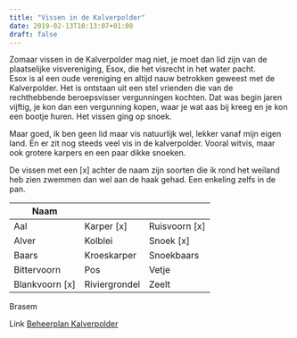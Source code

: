 ```yaml
---
title: "Vissen in de Kalverpolder"
date: 2019-02-13T10:13:07+01:00
draft: false
---
```


Zomaar vissen in de Kalverpolder mag niet, je moet dan lid zijn van de plaatselijke visvereniging, Esox, die het visrecht in het water pacht.  
Esox is al een oude vereniging en altijd nauw betrokken geweest met de Kalverpolder. 
Het is ontstaan uit een stel vrienden die van de rechthebbende beroepsvisser vergunningen kochten. 
Dat was begin jaren vijftig, je kon dan een vergunning kopen, waar je wat aas bij kreeg en je kon een bootje huren. Het vissen ging op snoek. 

Maar goed, ik ben geen lid maar vis natuurlijk wel, lekker vanaf mijn eigen land. En er zit nog steeds veel vis in de kalverpolder. Vooral witvis, maar ook grotere karpers en een paar dikke snoeken.  

De vissen met een [x] achter de naam zijn soorten die ik rond het weiland heb zien zwemmen dan wel aan de haak gehad. Een enkeling zelfs in de pan.<!--more-->

Naam    |      |  &nbsp;
--------|------|------
Aal  | Karper [x]  | Ruisvoorn [x]
Alver  | Kolblei  | Snoek [x]
Baars  | Kroeskarper  | Snoekbaars
Bittervoorn  | Pos  | Vetje
Blankvoorn [x]  | Riviergrondel  | Zeelt 
Brasem 

Link [Beheerplan Kalverpolder](https://www.vogelwachtzaanstreek.nl/werkgroepen/docs/beheerplan_kalverpolder.pdf)